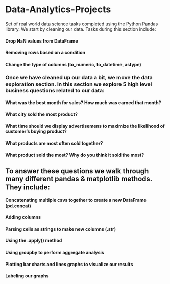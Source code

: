 # Data-Analytics-Projects
Set of real world data science tasks completed using the Python Pandas library.
We start by cleaning our data. Tasks during this section include:

#### Drop NaN values from DataFrame
#### Removing rows based on a condition
#### Change the type of columns (to_numeric, to_datetime, astype)
### Once we have cleaned up our data a bit, we move the data exploration section. In this section we explore 5 high level business questions related to our data:

#### What was the best month for sales? How much was earned that month?
#### What city sold the most product?
#### What time should we display advertisemens to maximize the likelihood of customer’s buying product?
#### What products are most often sold together?
#### What product sold the most? Why do you think it sold the most?
## To answer these questions we walk through many different pandas & matplotlib methods. They include:

#### Concatenating multiple csvs together to create a new DataFrame (pd.concat)
#### Adding columns
#### Parsing cells as strings to make new columns (.str)
#### Using the .apply() method
#### Using groupby to perform aggregate analysis
#### Plotting bar charts and lines graphs to visualize our results
#### Labeling our graphs
